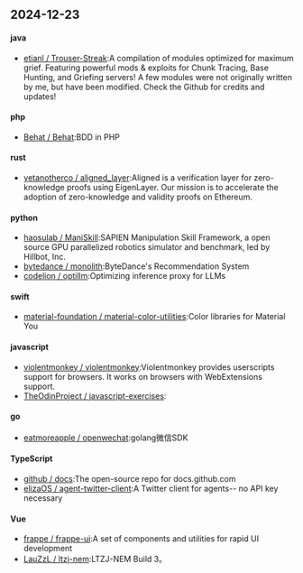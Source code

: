 ## 2024-12-23
#### java
* [etianl / Trouser-Streak](https://github.com/etianl/Trouser-Streak):A compilation of modules optimized for maximum grief. Featuring powerful mods & exploits for Chunk Tracing, Base Hunting, and Griefing servers! A few modules were not originally written by me, but have been modified. Check the Github for credits and updates!
#### php
* [Behat / Behat](https://github.com/Behat/Behat):BDD in PHP
#### rust
* [yetanotherco / aligned_layer](https://github.com/yetanotherco/aligned_layer):Aligned is a verification layer for zero-knowledge proofs using EigenLayer. Our mission is to accelerate the adoption of zero-knowledge and validity proofs on Ethereum.
#### python
* [haosulab / ManiSkill](https://github.com/haosulab/ManiSkill):SAPIEN Manipulation Skill Framework, a open source GPU parallelized robotics simulator and benchmark, led by Hillbot, Inc.
* [bytedance / monolith](https://github.com/bytedance/monolith):ByteDance's Recommendation System
* [codelion / optillm](https://github.com/codelion/optillm):Optimizing inference proxy for LLMs
#### swift
* [material-foundation / material-color-utilities](https://github.com/material-foundation/material-color-utilities):Color libraries for Material You
#### javascript
* [violentmonkey / violentmonkey](https://github.com/violentmonkey/violentmonkey):Violentmonkey provides userscripts support for browsers. It works on browsers with WebExtensions support.
* [TheOdinProject / javascript-exercises](https://github.com/TheOdinProject/javascript-exercises):
#### go
* [eatmoreapple / openwechat](https://github.com/eatmoreapple/openwechat):golang微信SDK
#### TypeScript
* [github / docs](https://github.com/github/docs):The open-source repo for docs.github.com
* [elizaOS / agent-twitter-client](https://github.com/elizaOS/agent-twitter-client):A Twitter client for agents-- no API key necessary
#### Vue
* [frappe / frappe-ui](https://github.com/frappe/frappe-ui):A set of components and utilities for rapid UI development
* [LauZzL / ltzj-nem](https://github.com/LauZzL/ltzj-nem):LTZJ-NEM Build 3。
